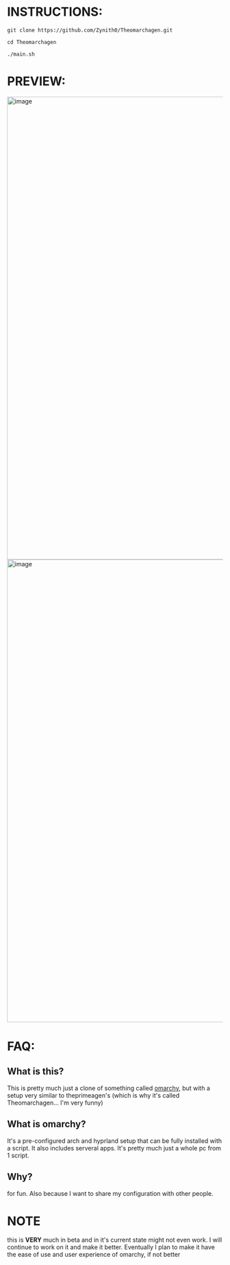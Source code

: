 # INSTRUCTIONS:

```
git clone https://github.com/Zynith0/Theomarchagen.git
```
```
cd Theomarchagen
```
```
./main.sh
```


# PREVIEW:

<img width="1920" height="1080" alt="image" src="https://github.com/user-attachments/assets/ff21276f-510c-4914-961d-ed39eaa74fdf" />

<img width="1920" height="1080" alt="image" src="https://github.com/user-attachments/assets/77670dd7-696c-4846-8ea6-85b715a3c3ea" />

# FAQ:


## What is this?

This is pretty much just a clone of something called [omarchy](https://github.com/basecamp/omarchy), but with a setup very similar to theprimeagen's (which is why it's called Theomarchagen... I'm very funny)

## What is omarchy?

It's a pre-configured arch and hyprland setup that can be fully installed with a script. It also includes serveral apps. It's pretty much just a whole pc from 1 script.

## Why?

for fun. Also because I want to share my configuration with other people.

# NOTE

this is **VERY** much in beta and in it's current state might not even work. I will continue to work on it and make it better. Eventually I plan to make it have the ease of use and user experience of omarchy, if not better
